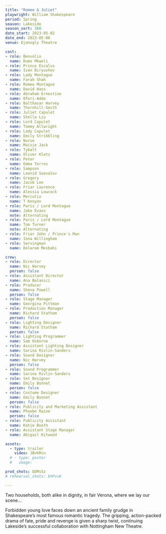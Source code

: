 ```yaml
---
title: "Romeo & Juliet"
playwright: William Shakespeare
period: Spring 
season: Lakeside 
season_sort: 360
date_start: 2023-05-02
date_end: 2023-05-06
venue: Djanogly Theatre

cast:
- role: Benvolio  
  name: Dumo Mkweli
- role: Prince Escalus  
  name: Ivan Biryushev
- role: Lady Montague 
  name: Farah Shah
- role: Romeo Montague  
  name: David Hass
- role: Abraham Ernestine 
  name: Ofori-Addo
- role: Balthasar Harvey 
  name: Thornhill-Smith
- role: Juliet Capulet  
  name: Stella Liu
- role: Lord Capulet  
  name: Tommy Allwright
- role: Lady Capulet  
  name: Emily Stribbling
- role: Nurse 
  name: Maisie Jack
- role: Tybalt  
  name: Oliver Kletz
- role: Peter 
  name: Emma Torres
- role: Sampson 
  name: Leonid Suevalov
- role: Gregory 
  name: Jacob Lee
- role: Friar Laurence  
  name: Alessia Lowcock
- role: Mercutio  
  name: T Kenyon
- role: Paris / Lord Montague
  name: Jake Evans
  note: Alternating
- role: Paris / Lord Montague
  name: Tom Turner
  note: Alternating
- role: Friar John / Prince's Man 
  name: Iona Willingham
- role: Servingman  
  name: Delaram Mesbahi

crew: 
- role: Director
  name: Nic Harvey
  person: false 
- role: Assistant Director 
  name: Ana Balanici
- role: Producer
  name: Shona Powell 
  person: false 
- role: Stage Manager 
  name: Georgina Pittman
- role: Production Manager 
  name: Richard Statham
  person: false 
- role: Lighting Designer 
  name: Richard Statham
  person: false 
- role: Lighting Programmer 
  name: Sam Osborne 
- role: Assistant Lighting Designer
  name: Sarina Rivlin-Sanders
- role: Sound Designer 
  name: Nic Harvey 
  person: false 
- role: Sound Programmer 
  name: Sarina Rivlin-Sanders
- role: Set Designer 
  name: Emily Bonnet 
  person: false 
- role: Costume Designer 
  name: Emily Bonnet 
  person: false 
- role: Publicity and Marketing Assistant
  name: Phoebe Raine 
  person: false 
- role: Publicity Assistant
  name: Katie Booth 
- role: Assistant Stage Manager 
  name: Abigail Kitwood

assets:
  - type: trailer 
    video: JBvKRcn
  # - type: poster 
  #   image: 

prod_shots: bDMs5z
# rehearsal_shots: bhPvvK

---
```


Two households, both alike in dignity, in fair Verona, where we lay our scene…

Forbidden young love faces down an ancient family grudge in Shakespeare’s most famous romantic tragedy. The gripping, action-packed drama of fate, pride and revenge is given a sharp twist, continuing Lakeside’s successful collaboration with Nottingham New Theatre.
